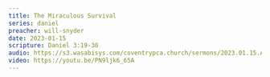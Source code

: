 ```yaml
---
title: The Miraculous Survival
series: daniel
preacher: will-snyder
date: 2023-01-15
scripture: Daniel 3:19-30
audio: https://s3.wasabisys.com/coventrypca.church/sermons/2023.01.15.A The Miraculous Survival - Will Snyder.mp3
video: https://youtu.be/PN9ljk6_65A
---
```

